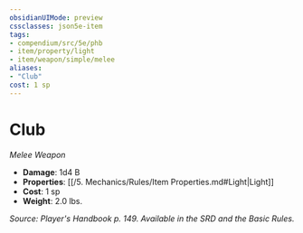 ```yaml
---
obsidianUIMode: preview
cssclasses: json5e-item
tags:
- compendium/src/5e/phb
- item/property/light
- item/weapon/simple/melee
aliases: 
- "Club"
cost: 1 sp
---
```

# Club
*Melee Weapon*  

- **Damage**: 1d4 B
- **Properties**: [[/5. Mechanics/Rules/Item Properties.md#Light\|Light]]
- **Cost**: 1 sp
- **Weight**: 2.0 lbs.

*Source: Player's Handbook p. 149. Available in the SRD and the Basic Rules.*